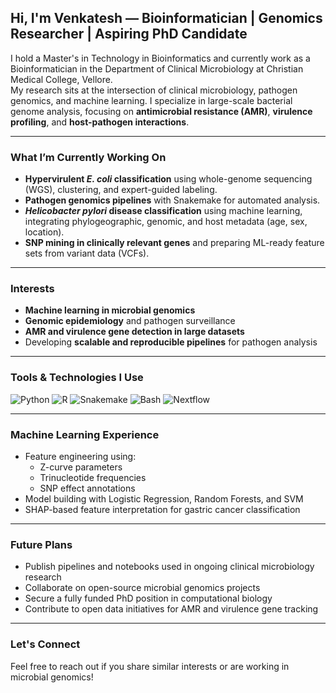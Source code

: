 ## Hi, I'm Venkatesh — Bioinformatician | Genomics Researcher | Aspiring PhD Candidate

I hold a Master's in Technology in Bioinformatics and currently work as a Bioinformatician in the Department of Clinical Microbiology at Christian Medical College, Vellore.  
My research sits at the intersection of clinical microbiology, pathogen genomics, and machine learning. I specialize in large-scale bacterial genome analysis, focusing on **antimicrobial resistance (AMR)**, **virulence profiling**, and **host-pathogen interactions**.

---

### What I’m Currently Working On
- **Hypervirulent _E. coli_ classification** using whole-genome sequencing (WGS), clustering, and expert-guided labeling.
- **Pathogen genomics pipelines** with Snakemake for automated analysis.
- **_Helicobacter pylori_ disease classification** using machine learning, integrating phylogeographic, genomic, and host metadata (age, sex, location).
- **SNP mining in clinically relevant genes** and preparing ML-ready feature sets from variant data (VCFs).

---

### Interests
- **Machine learning in microbial genomics**
- **Genomic epidemiology** and pathogen surveillance
- **AMR and virulence gene detection in large datasets**
- Developing **scalable and reproducible pipelines** for pathogen analysis

---

### Tools & Technologies I Use
![Python](https://img.shields.io/badge/Python-3776AB?style=for-the-badge&logo=python&logoColor=white)
![R](https://img.shields.io/badge/R-276DC3?style=for-the-badge&logo=r&logoColor=white)
![Snakemake](https://img.shields.io/badge/Snakemake-000000?style=for-the-badge&logo=snakemake&logoColor=white)
![Bash](https://img.shields.io/badge/Bash-121011?style=for-the-badge&logo=gnu-bash&logoColor=white)
![Nextflow](https://img.shields.io/badge/Nextflow-3C7EBB?style=for-the-badge&logoColor=white)


---

### Machine Learning Experience
- Feature engineering using:
  - Z-curve parameters  
  - Trinucleotide frequencies  
  - SNP effect annotations  
- Model building with Logistic Regression, Random Forests, and SVM
- SHAP-based feature interpretation for gastric cancer classification

---

### Future Plans
- Publish pipelines and notebooks used in ongoing clinical microbiology research  
- Collaborate on open-source microbial genomics projects  
- Secure a fully funded PhD position in computational biology  
- Contribute to open data initiatives for AMR and virulence gene tracking

---

### Let's Connect
Feel free to reach out if you share similar interests or are working in microbial genomics!


